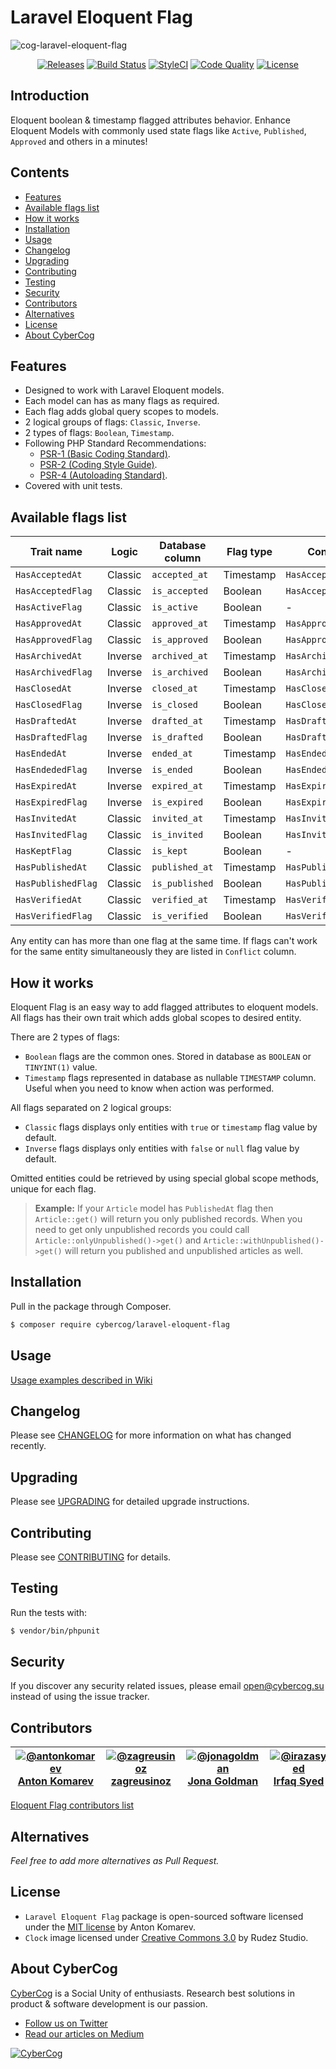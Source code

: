 # Laravel Eloquent Flag

![cog-laravel-eloquent-flag](https://user-images.githubusercontent.com/1849174/53454214-7d38d680-3a37-11e9-953d-8daee98fb087.png)

<p align="center">
<a href="https://github.com/cybercog/laravel-eloquent-flag/releases"><img src="https://img.shields.io/github/release/cybercog/laravel-eloquent-flag.svg?style=flat-square" alt="Releases"></a>
<a href="https://travis-ci.org/cybercog/laravel-eloquent-flag"><img src="https://img.shields.io/travis/cybercog/laravel-eloquent-flag/master.svg?style=flat-square" alt="Build Status"></a>
<a href="https://styleci.io/repos/69245607"><img src="https://styleci.io/repos/69245607/shield" alt="StyleCI"></a>
<a href="https://scrutinizer-ci.com/g/cybercog/laravel-eloquent-flag/?branch=master"><img src="https://img.shields.io/scrutinizer/g/cybercog/laravel-eloquent-flag.svg?style=flat-square" alt="Code Quality"></a>
<a href="https://github.com/cybercog/laravel-eloquent-flag/blob/master/LICENSE"><img src="https://img.shields.io/github/license/cybercog/laravel-eloquent-flag.svg?style=flat-square" alt="License"></a>
</p>

## Introduction

Eloquent boolean & timestamp flagged attributes behavior. Enhance Eloquent Models with commonly used state flags like `Active`, `Published`, `Approved` and others in a minutes!

## Contents

- [Features](#features)
- [Available flags list](#available-flags-list)
- [How it works](#how-it-works)
- [Installation](#installation)
- [Usage](#usage)
- [Changelog](#changelog)
- [Upgrading](#upgrading)
- [Contributing](#contributing)
- [Testing](#testing)
- [Security](#security)
- [Contributors](#contributors)
- [Alternatives](#alternatives)
- [License](#license)
- [About CyberCog](#about-cybercog)

## Features

- Designed to work with Laravel Eloquent models.
- Each model can has as many flags as required.
- Each flag adds global query scopes to models.
- 2 logical groups of flags: `Classic`, `Inverse`.
- 2 types of flags: `Boolean`, `Timestamp`.
- Following PHP Standard Recommendations:
  - [PSR-1 (Basic Coding Standard)](http://www.php-fig.org/psr/psr-1/).
  - [PSR-2 (Coding Style Guide)](http://www.php-fig.org/psr/psr-2/).
  - [PSR-4 (Autoloading Standard)](http://www.php-fig.org/psr/psr-4/).
- Covered with unit tests.

## Available flags list

| Trait name | Logic | Database column | Flag type | Conflict |
| ---------- | ----- | ---------------- | --------- | -------- |
| `HasAcceptedAt` | Classic | `accepted_at` | Timestamp | `HasAcceptedFlag` |
| `HasAcceptedFlag` | Classic | `is_accepted` | Boolean | `HasAcceptedAt` |
| `HasActiveFlag` | Classic | `is_active` | Boolean | - |
| `HasApprovedAt` | Classic | `approved_at` | Timestamp | `HasApprovedFlag` |
| `HasApprovedFlag` | Classic | `is_approved` | Boolean | `HasApprovedAt` |
| `HasArchivedAt` | Inverse | `archived_at` | Timestamp | `HasArchivedFlag` |
| `HasArchivedFlag` | Inverse | `is_archived` | Boolean | `HasArchivedAt` |
| `HasClosedAt` | Inverse | `closed_at` | Timestamp | `HasClosedFlag` |
| `HasClosedFlag` | Inverse | `is_closed` | Boolean | `HasClosedAt` |
| `HasDraftedAt` | Inverse | `drafted_at` | Timestamp | `HasDraftedFlag` |
| `HasDraftedFlag` | Inverse | `is_drafted` | Boolean | `HasDraftedAt` |
| `HasEndedAt` | Inverse | `ended_at` | Timestamp | `HasEndedFlag` |
| `HasEndededFlag` | Inverse | `is_ended` | Boolean | `HasEndedAt` |
| `HasExpiredAt` | Inverse | `expired_at` | Timestamp | `HasExpiredFlag` |
| `HasExpiredFlag` | Inverse | `is_expired` | Boolean | `HasExpiredAt` |
| `HasInvitedAt` | Classic | `invited_at` | Timestamp | `HasInvitedFlag` |
| `HasInvitedFlag` | Classic | `is_invited` | Boolean | `HasInvitedAt` |
| `HasKeptFlag` | Classic | `is_kept` | Boolean | - |
| `HasPublishedAt` | Classic | `published_at` | Timestamp | `HasPublishedFlag` |
| `HasPublishedFlag` | Classic | `is_published` | Boolean | `HasPublishedAt` |
| `HasVerifiedAt` | Classic | `verified_at` | Timestamp | `HasVerifiedFlag` |
| `HasVerifiedFlag` | Classic | `is_verified` | Boolean | `HasVerifiedAt` |

Any entity can has more than one flag at the same time. If flags can't work for the same entity simultaneously they are listed in `Conflict` column.

## How it works

Eloquent Flag is an easy way to add flagged attributes to eloquent models. All flags has their own trait which adds global scopes to desired entity.

There are 2 types of flags:

- `Boolean` flags are the common ones. Stored in database as `BOOLEAN` or `TINYINT(1)` value.
- `Timestamp` flags represented in database as nullable `TIMESTAMP` column. Useful when you need to know when action was performed.

All flags separated on 2 logical groups:

- `Classic` flags displays only entities with `true` or `timestamp` flag value by default.
- `Inverse` flags displays only entities with `false` or `null` flag value by default.

Omitted entities could be retrieved by using special global scope methods, unique for each flag.

> **Example:** If your `Article` model has `PublishedAt` flag then `Article::get()` will return you only published records. When you need to get only unpublished records you could call `Article::onlyUnpublished()->get()` and `Article::withUnpublished()->get()` will return you published and unpublished articles as well.

## Installation

Pull in the package through Composer.

```sh
$ composer require cybercog/laravel-eloquent-flag
```

## Usage

[Usage examples described in Wiki](https://github.com/cybercog/laravel-eloquent-flag/wiki/usage)

## Changelog

Please see [CHANGELOG](CHANGELOG.md) for more information on what has changed recently.

## Upgrading

Please see [UPGRADING](UPGRADING.md) for detailed upgrade instructions.

## Contributing

Please see [CONTRIBUTING](CONTRIBUTING.md) for details.

## Testing

Run the tests with:

```sh
$ vendor/bin/phpunit
```

## Security

If you discover any security related issues, please email open@cybercog.su instead of using the issue tracker.

## Contributors

| <a href="https://github.com/antonkomarev">![@antonkomarev](https://avatars.githubusercontent.com/u/1849174?s=110)<br />Anton Komarev</a> | <a href="https://github.com/zagreusinoz">![@zagreusinoz](https://avatars.githubusercontent.com/u/16147285?s=110)<br />zagreusinoz</a> | <a href="https://github.com/jonagoldman">![@jonagoldman](https://avatars.githubusercontent.com/u/1297559?s=110)<br />Jona Goldman</a> | <a href="https://github.com/irazasyed">![@irazasyed](https://avatars.githubusercontent.com/u/1915268?s=110)<br />Irfaq Syed</a> |  
| :---: | :---: | :---: | :---: |

[Eloquent Flag contributors list](../../contributors)

## Alternatives

*Feel free to add more alternatives as Pull Request.*

## License

- `Laravel Eloquent Flag` package is open-sourced software licensed under the [MIT license](LICENSE) by Anton Komarev.
- `Clock` image licensed under [Creative Commons 3.0](https://creativecommons.org/licenses/by/3.0/us/) by Rudez Studio.

## About CyberCog

[CyberCog](http://www.cybercog.ru) is a Social Unity of enthusiasts. Research best solutions in product & software development is our passion.

- [Follow us on Twitter](https://twitter.com/cybercog)
- [Read our articles on Medium](https://medium.com/cybercog)

<a href="http://cybercog.ru"><img src="https://cloud.githubusercontent.com/assets/1849174/18418932/e9edb390-7860-11e6-8a43-aa3fad524664.png" alt="CyberCog"></a>
